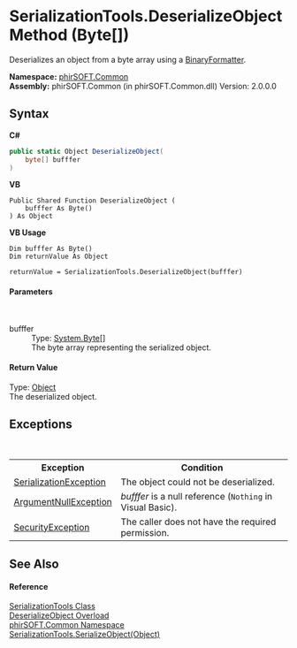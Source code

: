 # SerializationTools.DeserializeObject Method (Byte[])
 

Deserializes an object from a byte array using a <a href="http://msdn2.microsoft.com/en-us/library/y50tb888" target="_blank">BinaryFormatter</a>.

**Namespace:**&nbsp;<a href="e822f0a1-f524-76ce-c72d-9a62b8c4e673">phirSOFT.Common</a><br />**Assembly:**&nbsp;phirSOFT.Common (in phirSOFT.Common.dll) Version: 2.0.0.0

## Syntax

**C#**<br />
``` C#
public static Object DeserializeObject(
	byte[] bufffer
)
```

**VB**<br />
``` VB
Public Shared Function DeserializeObject ( 
	bufffer As Byte()
) As Object
```

**VB Usage**<br />
``` VB Usage
Dim bufffer As Byte()
Dim returnValue As Object

returnValue = SerializationTools.DeserializeObject(bufffer)
```


#### Parameters
&nbsp;<dl><dt>bufffer</dt><dd>Type: <a href="http://msdn2.microsoft.com/en-us/library/yyb1w04y" target="_blank">System.Byte</a>[]<br />The byte array representing the serialized object.</dd></dl>

#### Return Value
Type: <a href="http://msdn2.microsoft.com/en-us/library/e5kfa45b" target="_blank">Object</a><br />The deserialized object.

## Exceptions
&nbsp;<table><tr><th>Exception</th><th>Condition</th></tr><tr><td><a href="http://msdn2.microsoft.com/en-us/library/akw26cdk" target="_blank">SerializationException</a></td><td>The object could not be deserialized.</td></tr><tr><td><a href="http://msdn2.microsoft.com/en-us/library/27426hcy" target="_blank">ArgumentNullException</a></td><td>*bufffer* is a null reference (`Nothing` in Visual Basic).</td></tr><tr><td><a href="http://msdn2.microsoft.com/en-us/library/yx0zh807" target="_blank">SecurityException</a></td><td>The caller does not have the required permission.</td></tr></table>

## See Also


#### Reference
<a href="07f96595-94d5-7ac8-669d-c7a132fc682e">SerializationTools Class</a><br /><a href="fe55c79b-148b-aeaf-3d5b-0716e3396bc1">DeserializeObject Overload</a><br /><a href="e822f0a1-f524-76ce-c72d-9a62b8c4e673">phirSOFT.Common Namespace</a><br /><a href="893c0da4-45a1-4a30-c37e-7537e41e34d5">SerializationTools.SerializeObject(Object)</a><br />